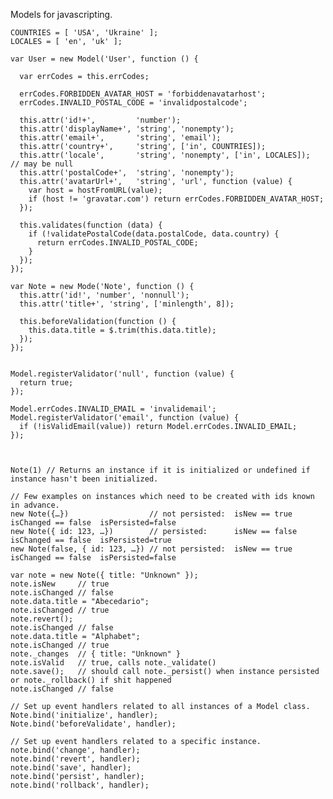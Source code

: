 Models for javascripting.

    COUNTRIES = [ 'USA', 'Ukraine' ];
    LOCALES = [ 'en', 'uk' ];

    var User = new Model('User', function () {

      var errCodes = this.errCodes;

      errCodes.FORBIDDEN_AVATAR_HOST = 'forbiddenavatarhost';
      errCodes.INVALID_POSTAL_CODE = 'invalidpostalcode';

      this.attr('id!+',         'number');
      this.attr('displayName+', 'string', 'nonempty');
      this.attr('email+',       'string', 'email');
      this.attr('country+',     'string', ['in', COUNTRIES]);
      this.attr('locale',       'string', 'nonempty', ['in', LOCALES]);  // may be null
      this.attr('postalCode+',  'string', 'nonempty');
      this.attr('avatarUrl+',   'string', 'url', function (value) {
        var host = hostFromURL(value);
        if (host != 'gravatar.com') return errCodes.FORBIDDEN_AVATAR_HOST;
      });

      this.validates(function (data) {
        if (!validatePostalCode(data.postalCode, data.country) {
          return errCodes.INVALID_POSTAL_CODE;
        }
      });
    });

    var Note = new Mode('Note', function () {
      this.attr('id!', 'number', 'nonnull');
      this.attr('title+', 'string', ['minlength', 8]);

      this.beforeValidation(function () {
        this.data.title = $.trim(this.data.title);
      });
    });


    Model.registerValidator('null', function (value) {
      return true;
    });

    Model.errCodes.INVALID_EMAIL = 'invalidemail';
    Model.registerValidator('email', function (value) {
      if (!isValidEmail(value)) return Model.errCodes.INVALID_EMAIL;
    });



    Note(1) // Returns an instance if it is initialized or undefined if instance hasn't been initialized.

    // Few examples on instances which need to be created with ids known in advance.
    new Note({…})                  // not persisted:  isNew == true   isChanged == false  isPersisted=false
    new Note({ id: 123, …})        // persisted:      isNew == false  isChanged == false  isPersisted=true
    new Note(false, { id: 123, …}) // not persisted:  isNew == true   isChanged == false  isPersisted=false

    var note = new Note({ title: "Unknown" });
    note.isNew     // true
    note.isChanged // false
    note.data.title = "Abecedario";
    note.isChanged // true
    note.revert();
    note.isChanged // false
    note.data.title = "Alphabet";
    note.isChanged // true
    note._changes  // { title: "Unknown" }
    note.isValid   // true, calls note._validate()
    note.save();   // should call note._persist() when instance persisted or note._rollback() if shit happened
    note.isChanged // false

    // Set up event handlers related to all instances of a Model class.
    Note.bind('initialize', handler);
    Note.bind('beforeValidate', handler);

    // Set up event handlers related to a specific instance.
    note.bind('change', handler);
    note.bind('revert', handler);
    note.bind('save', handler);
    note.bind('persist', handler);
    note.bind('rollback', handler);
